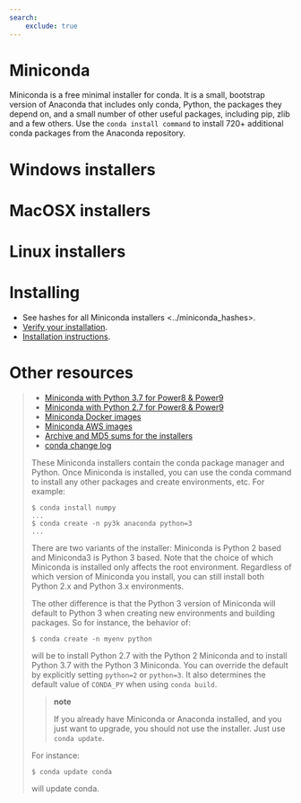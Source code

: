 ```yaml
---
search:
    exclude: true
---
```


# Miniconda

Miniconda is a free minimal installer for conda. It is a small,
bootstrap version of Anaconda that includes only conda, Python, the
packages they depend on, and a small number of other useful packages,
including pip, zlib and a few others. Use the `conda install command` to
install 720+ additional conda packages from the Anaconda repository.

Windows installers
==================

MacOSX installers
=================

Linux installers
================

Installing
==========

-   See hashes for all Miniconda installers &lt;../miniconda\_hashes&gt;.
-   [Verify your
    installation](https://conda.io/projects/conda/en/latest/user-guide/install/download.html#cryptographic-hash-verification).
-   [Installation
    instructions](https://conda.io/projects/conda/en/latest/user-guide/install/index.html).

Other resources
===============

> -   [Miniconda with Python 3.7 for Power8 &
>     Power9](https://repo.anaconda.com/miniconda/Miniconda3-latest-Linux-ppc64le.sh)
> -   [Miniconda with Python 2.7 for Power8 &
>     Power9](https://repo.anaconda.com/miniconda/Miniconda2-latest-Linux-ppc64le.sh)
> -   [Miniconda Docker images](https://hub.docker.com/r/continuumio/)
> -   [Miniconda AWS
>     images](https://aws.amazon.com/marketplace/seller-profile?id=29f81979-a535-4f44-9e9f-6800807ad996)
> -   [Archive and MD5 sums for the
>     installers](https://repo.anaconda.com/miniconda/)
> -   [conda change
>     log](https://conda.io/projects/continuumio-conda/en/latest/release-notes.html)
>
> These Miniconda installers contain the conda package manager and
> Python. Once Miniconda is installed, you can use the conda command to
> install any other packages and create environments, etc. For example:
>
>     $ conda install numpy
>     ...
>     $ conda create -n py3k anaconda python=3
>     ...
>
> There are two variants of the installer: Miniconda is Python 2 based
> and Miniconda3 is Python 3 based. Note that the choice of which
> Miniconda is installed only affects the root environment. Regardless
> of which version of Miniconda you install, you can still install both
> Python 2.x and Python 3.x environments.
>
> The other difference is that the Python 3 version of Miniconda will
> default to Python 3 when creating new environments and building
> packages. So for instance, the behavior of:
>
>     $ conda create -n myenv python
>
> will be to install Python 2.7 with the Python 2 Miniconda and to
> install Python 3.7 with the Python 3 Miniconda. You can override the
> default by explicitly setting `python=2` or `python=3`. It also
> determines the default value of `CONDA_PY` when using `conda build`.
>
> > **note**
> >
> > If you already have Miniconda or Anaconda installed, and you just
> > want to upgrade, you should not use the installer. Just use
> > `conda update`.
>
> For instance:
>
>     $ conda update conda
>
> will update conda.
